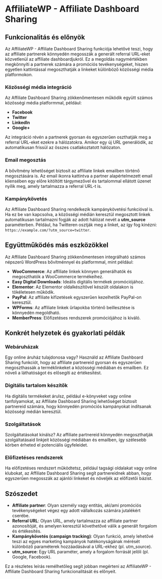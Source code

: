 # AffiliateWP - Affiliate Dashboard Sharing

## Funkcionalitás és előnyök

Az AffiliateWP - Affiliate Dashboard Sharing funkciója lehetővé teszi, hogy az affiliate partnerek könnyedén megosszák a generált referral URL-eket közvetlenül az affiliate dashboardjukról. Ez a megoldás nagymértékben megkönnyíti a partnerek számára a promóciós tevékenységeket, hiszen egyetlen kattintással megoszthatják a linkeket különböző közösségi média platformokon.

### Közösségi média integráció

Az Affiliate Dashboard Sharing zökkenőmentesen működik együtt számos közösségi média platformmal, például:
- **Facebook**
- **Twitter**
- **LinkedIn**
- **Google+**

Az integráció révén a partnerek gyorsan és egyszerűen oszthatják meg a referral URL-eket ezekre a hálózatokra. Amikor egy új URL generálódik, az automatikusan frissül az összes csatlakoztatott hálózaton.

### Email megosztás

A bővítmény lehetőséget biztosít az affiliate linkek emailben történő megosztására is. Az email ikonra kattintva a partner alapértelmezett email kliensében egy előre kitöltött tárgymezővel és tartalommal ellátott üzenet nyílik meg, amely tartalmazza a referral URL-t is.

### Kampánykövetés

Az Affiliate Dashboard Sharing rendelkezik kampánykövetési funkcióval is. Ha ez be van kapcsolva, a közösségi médián keresztül megosztott linkek automatikusan tartalmazni fogják az adott hálózat nevét a **utm_source** paraméterben. Például, ha Twitteren osztják meg a linket, az így fog kinézni: `https://example.com/?utm_source=twitter`.

## Együttműködés más eszközökkel

Az Affiliate Dashboard Sharing zökkenőmentesen integrálható számos népszerű WordPress bővítménnyel és platformmal, mint például:
- **WooCommerce**: Az affiliate linkek könnyen generálhatók és megoszthatók a WooCommerce termékeihez.
- **Easy Digital Downloads**: Ideális digitális termékek promóciójához.
- **Elementor**: Az Elementor oldalkészítővel készült oldalakon is tökéletesen működik.
- **PayPal**: Az affiliate kifizetések egyszerűen kezelhetők PayPal-on keresztül.
- **WPForms**: Az affiliate linkek űrlapokba történő beillesztése is könnyedén megoldható.
- **MemberPress**: Előfizetéses rendszerek promóciójához is kiváló.

## Konkrét helyzetek és gyakorlati példák

### Webáruházak

Egy online áruház tulajdonosa vagy? Használd az Affiliate Dashboard Sharing funkciót, hogy az affiliate partnereid gyorsan és egyszerűen megoszthassák a terméklinkeket a közösségi médiában és emailben. Ez növeli a láthatóságot és elősegíti az értékesítést.

### Digitális tartalom készítők

Ha digitális termékeket árulsz, például e-könyveket vagy online tanfolyamokat, az Affiliate Dashboard Sharing lehetőséget biztosít partnereid számára, hogy könnyedén promóciós kampányokat indítsanak közösségi médián keresztül.

### Szolgáltatások

Szolgáltatásokat kínálsz? Az affiliate partnereid könnyedén megoszthatják szolgáltatásaid linkjeit közösségi médiában és emailben, így szélesebb körben érheted el potenciális ügyfeleidet.

### Előfizetéses rendszerek

Ha előfizetéses rendszert működtetsz, például tagsági oldalakat vagy online klubokat, az Affiliate Dashboard Sharing segít partnereidnek abban, hogy egyszerűen megosszák az ajánlói linkeket és növeljék az előfizetői bázist.

## Szószedet

- **Affiliate partner**: Olyan személy vagy entitás, aki/ami promóciós tevékenységeket végez egy adott vállalkozás számára jutalékért cserébe.
- **Referral URL**: Olyan URL, amely tartalmazza az affiliate partner azonosítóját, és amelyen keresztül követhetővé válik a generált forgalom és értékesítés.
- **Kampánykövetés (campaign tracking)**: Olyan funkció, amely lehetővé teszi az egyes marketing kampányok hatékonyságának mérését különböző paraméterek hozzáadásával a URL-ekhez (pl. utm_source).
- **utm_source**: Egy URL paraméter, amely a forgalom forrását jelöli (pl. Google, Facebook).

Ez a részletes leírás remélhetőleg segít jobban megérteni az AffiliateWP - Affiliate Dashboard Sharing funkcionalitását és előnyeit.